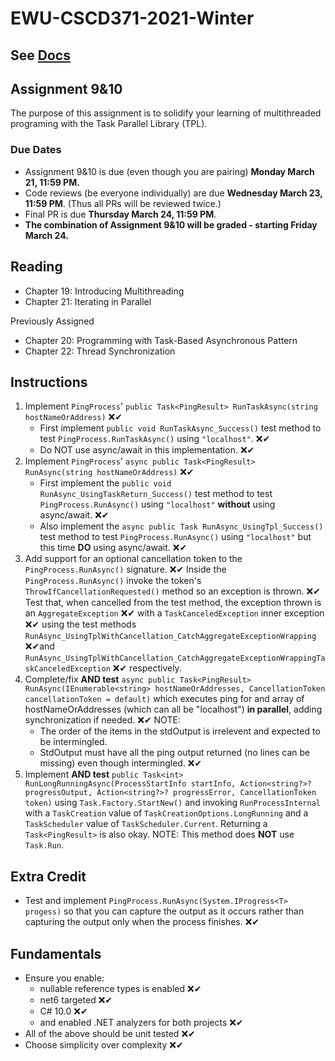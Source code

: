 # EWU-CSCD371-2021-Winter

## See [Docs](Docs)

## Assignment 9&10

The purpose of this assignment is to solidify your learning of multithreaded programing
with the Task Parallel Library (TPL).

### Due Dates

- Assignment 9&10 is due (even though you are pairing) **Monday March 21, 11:59 PM.**
- Code reviews (be everyone individually) are due **Wednesday March 23, 11:59 PM**. (Thus all PRs will be reviewed twice.)
- Final PR is due **Thursday March 24, 11:59 PM**.
- **The combination of Assignment 9&10 will be graded - starting Friday March 24.**

## Reading

- Chapter 19: Introducing Multithreading
- Chapter 21: Iterating in Parallel

Previously Assigned

- Chapter 20: Programming with Task-Based Asynchronous Pattern
- Chapter 22: Thread Synchronization

## Instructions

1. Implement `PingProcess`' `public Task<PingResult> RunTaskAsync(string hostNameOrAddress)` ❌✔
   - First implement `public void RunTaskAsync_Success()` test method to test `PingProcess.RunTaskAsync()` using `"localhost"`. ❌✔
   - Do NOT use async/await in this implementation. ❌✔
2. Implement `PingProcess`' `async public Task<PingResult> RunAsync(string hostNameOrAddress)` ❌✔
   - First implement the `public void RunAsync_UsingTaskReturn_Success()` test method to test `PingProcess.RunAsync()` using `"localhost"` **without** using async/await. ❌✔
   - Also implement the `async public Task RunAsync_UsingTpl_Success()` test method to test `PingProcess.RunAsync()` using `"localhost"` but this time **DO** using async/await. ❌✔
3. Add support for an optional cancellation token to the `PingProcess.RunAsync()` signature. ❌✔
   Inside the `PingProcess.RunAsync()` invoke the token's `ThrowIfCancellationRequested()` method so an exception is thrown. ❌✔
   Test that, when cancelled from the test method, the exception thrown is an `AggregateException` ❌✔ with a `TaskCanceledException` inner exception ❌✔ using the test methods `RunAsync_UsingTplWithCancellation_CatchAggregateExceptionWrapping` ❌✔and `RunAsync_UsingTplWithCancellation_CatchAggregateExceptionWrappingTaskCanceledException` ❌✔ respectively.
4. Complete/fix **AND test** `async public Task<PingResult> RunAsync(IEnumerable<string> hostNameOrAddresses, CancellationToken cancellationToken = default)` which executes ping for and array of hostNameOrAddresses (which can all be "localhost") **in parallel**, adding synchronization if needed. ❌✔
   NOTE:
      - The order of the items in the stdOutput is irrelevent and expected to be intermingled.
      - StdOutput must have all the ping output returned (no lines can be missing) even though intermingled. ❌✔
5. Implement **AND test** `public Task<int> RunLongRunningAsync(ProcessStartInfo startInfo, Action<string?>? progressOutput, Action<string?>? progressError, CancellationToken token)` using `Task.Factory.StartNew()` and invoking `RunProcessInternal` with a `TaskCreation` value of `TaskCreationOptions.LongRunning` and a `TaskScheduler` value of `TaskScheduler.Current`. Returning a `Task<PingResult>` is also okay.
   NOTE: This method does **NOT** use `Task.Run`.

## Extra Credit

- Test and implement `PingProcess.RunAsync(System.IProgress<T> progess)` so that you can capture the output as it occurs rather than capturing the output only when the process finishes. ❌✔

## Fundamentals

- Ensure you enable:
  - nullable reference types is enabled ❌✔
  - net6 targeted ❌✔
  - C# 10.0 ❌✔
  - and enabled .NET analyzers for both projects ❌✔
- All of the above should be unit tested ❌✔
- Choose simplicity over complexity ❌✔
